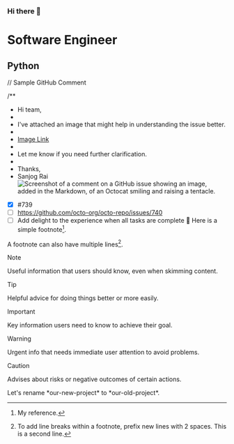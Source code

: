 ### Hi there 👋

<!--
**Sanjog2024/Sanjog2024** is a ✨ _special_ ✨ repository because its `README.md` (this file) appears on your GitHub profile.

Here are some ideas to get you started:

- 🔭 I’m currently working on Unipart Logistic
- 🌱 I’m currently learning Software Engineer Bootcamp at CoGrammar
- 👯 I’m looking to collaborate on any Software Engineering project
- 🤔 I’m looking for help with opportunity
- 💬 Ask me about ...
- 📫 How to reach me: https://www.linkedin.com/in/sanjog-rai-profile/
- 😄 Pronouns: He
- ⚡ Fun fact: ...
-->
# Software Engineer
## Python
// Sample GitHub Comment

/**
 * Hi team,
 * 
 * I've attached an image that might help in understanding the issue better.
 * 
 * [Image Link](https://example.com/image.png)
 * 
 * Let me know if you need further clarification.
 * 
 * Thanks,
 * Sanjog Rai
![Screenshot of a comment on a GitHub issue showing an image, added in the Markdown, of an Octocat smiling and raising a tentacle.](https://myoctocat.com/assets/images/base-octocat.svg)
- [x] #739
- [ ] https://github.com/octo-org/octo-repo/issues/740
- [ ] Add delight to the experience when all tasks are complete :tada:
Here is a simple footnote[^1].

A footnote can also have multiple lines[^2].

[^1]: My reference.
[^2]: To add line breaks within a footnote, prefix new lines with 2 spaces.
  This is a second line.

> [!NOTE]
> Useful information that users should know, even when skimming content.

> [!TIP]
> Helpful advice for doing things better or more easily.

> [!IMPORTANT]
> Key information users need to know to achieve their goal.

> [!WARNING]
> Urgent info that needs immediate user attention to avoid problems.

> [!CAUTION]
> Advises about risks or negative outcomes of certain actions.

<!-- This content will not appear in the rendered Markdown -->
Let's rename \*our-new-project\* to \*our-old-project\*.
